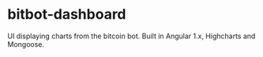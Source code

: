# bitbot-dashboard

UI displaying charts from the bitcoin bot. Built in Angular 1.x, Highcharts and Mongoose.

